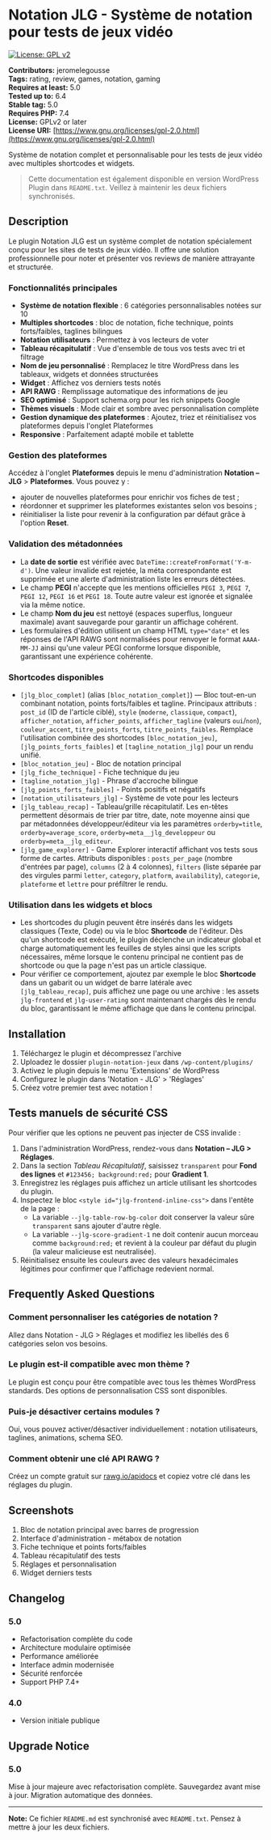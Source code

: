 # Notation JLG - Système de notation pour tests de jeux vidéo

[![License: GPL v2](https://img.shields.io/badge/License-GPL_v2-blue.svg)](https://www.gnu.org/licenses/gpl-2.0.html)

**Contributors:** jeromelegousse  \
**Tags:** rating, review, games, notation, gaming  \
**Requires at least:** 5.0  \
**Tested up to:** 6.4  \
**Stable tag:** 5.0  \
**Requires PHP:** 7.4  \
**License:** GPLv2 or later  \
**License URI:** [https://www.gnu.org/licenses/gpl-2.0.html](https://www.gnu.org/licenses/gpl-2.0.html)

Système de notation complet et personnalisable pour les tests de jeux vidéo avec multiples shortcodes et widgets.

> Cette documentation est également disponible en version WordPress Plugin dans `README.txt`. Veillez à maintenir les deux fichiers synchronisés.

## Description

Le plugin Notation JLG est un système complet de notation spécialement conçu pour les sites de tests de jeux vidéo. Il offre une solution professionnelle pour noter et présenter vos reviews de manière attrayante et structurée.

### Fonctionnalités principales

- **Système de notation flexible** : 6 catégories personnalisables notées sur 10
- **Multiples shortcodes** : bloc de notation, fiche technique, points forts/faibles, taglines bilingues
- **Notation utilisateurs** : Permettez à vos lecteurs de voter
- **Tableau récapitulatif** : Vue d'ensemble de tous vos tests avec tri et filtrage
- **Nom de jeu personnalisé** : Remplacez le titre WordPress dans les tableaux, widgets et données structurées
- **Widget** : Affichez vos derniers tests notés
- **API RAWG** : Remplissage automatique des informations de jeu
- **SEO optimisé** : Support schema.org pour les rich snippets Google
- **Thèmes visuels** : Mode clair et sombre avec personnalisation complète
- **Gestion dynamique des plateformes** : Ajoutez, triez et réinitialisez vos plateformes depuis l'onglet Plateformes
- **Responsive** : Parfaitement adapté mobile et tablette

### Gestion des plateformes

Accédez à l'onglet **Plateformes** depuis le menu d'administration **Notation – JLG** > **Plateformes**. Vous pouvez y :

- ajouter de nouvelles plateformes pour enrichir vos fiches de test ;
- réordonner et supprimer les plateformes existantes selon vos besoins ;
- réinitialiser la liste pour revenir à la configuration par défaut grâce à l'option **Reset**.

### Validation des métadonnées

- La **date de sortie** est vérifiée avec `DateTime::createFromFormat('Y-m-d')`. Une valeur invalide est rejetée, la méta correspondante est supprimée et une alerte d'administration liste les erreurs détectées.
- Le champ **PEGI** n'accepte que les mentions officielles `PEGI 3`, `PEGI 7`, `PEGI 12`, `PEGI 16` et `PEGI 18`. Toute autre valeur est ignorée et signalée via la même notice.
- Le champ **Nom du jeu** est nettoyé (espaces superflus, longueur maximale) avant sauvegarde pour garantir un affichage cohérent.
- Les formulaires d'édition utilisent un champ HTML `type="date"` et les réponses de l'API RAWG sont normalisées pour renvoyer le format `AAAA-MM-JJ` ainsi qu'une valeur PEGI conforme lorsque disponible, garantissant une expérience cohérente.

### Shortcodes disponibles

- `[jlg_bloc_complet]` (alias `[bloc_notation_complet]`) — Bloc tout-en-un combinant notation, points forts/faibles et tagline. Principaux attributs : `post_id` (ID de l'article ciblé), `style` (`moderne`, `classique`, `compact`), `afficher_notation`, `afficher_points`, `afficher_tagline` (valeurs `oui`/`non`), `couleur_accent`, `titre_points_forts`, `titre_points_faibles`. Remplace l'utilisation combinée des shortcodes `[bloc_notation_jeu]`, `[jlg_points_forts_faibles]` et `[tagline_notation_jlg]` pour un rendu unifié.
- `[bloc_notation_jeu]` - Bloc de notation principal
- `[jlg_fiche_technique]` - Fiche technique du jeu
- `[tagline_notation_jlg]` - Phrase d'accroche bilingue
- `[jlg_points_forts_faibles]` - Points positifs et négatifs
- `[notation_utilisateurs_jlg]` - Système de vote pour les lecteurs
- `[jlg_tableau_recap]` - Tableau/grille récapitulatif. Les en-têtes permettent désormais de trier par titre, date, note moyenne ainsi que par métadonnées développeur/éditeur via les paramètres `orderby=title`, `orderby=average_score`, `orderby=meta__jlg_developpeur` ou `orderby=meta__jlg_editeur`.
- `[jlg_game_explorer]` - Game Explorer interactif affichant vos tests sous forme de cartes. Attributs disponibles : `posts_per_page` (nombre d'entrées par page), `columns` (2 à 4 colonnes), `filters` (liste séparée par des virgules parmi `letter`, `category`, `platform`, `availability`), `categorie`, `plateforme` et `lettre` pour préfiltrer le rendu.

### Utilisation dans les widgets et blocs

- Les shortcodes du plugin peuvent être insérés dans les widgets classiques (Texte, Code) ou via le bloc **Shortcode** de
  l'éditeur. Dès qu'un shortcode est exécuté, le plugin déclenche un indicateur global et charge automatiquement les
  feuilles de styles ainsi que les scripts nécessaires, même lorsque le contenu principal ne contient pas de shortcode ou
  que la page n'est pas un article classique.
- Pour vérifier ce comportement, ajoutez par exemple le bloc **Shortcode** dans un gabarit ou un widget de barre latérale
  avec `[jlg_tableau_recap]`, puis affichez une page ou une archive : les assets `jlg-frontend` et `jlg-user-rating`
  sont maintenant chargés dès le rendu du bloc, garantissant le même affichage que dans le contenu principal.

## Installation

1. Téléchargez le plugin et décompressez l'archive
2. Uploadez le dossier `plugin-notation-jeux` dans `/wp-content/plugins/`
3. Activez le plugin depuis le menu 'Extensions' de WordPress
4. Configurez le plugin dans 'Notation - JLG' > 'Réglages'
5. Créez votre premier test avec notation !

## Tests manuels de sécurité CSS

Pour vérifier que les options ne peuvent pas injecter de CSS invalide :

1. Dans l'administration WordPress, rendez-vous dans **Notation – JLG > Réglages**.
2. Dans la section *Tableau Récapitulatif*, saisissez `transparent` pour **Fond des lignes** et `#123456; background:red;` pour **Gradient 1**.
3. Enregistrez les réglages puis affichez un article utilisant les shortcodes du plugin.
4. Inspectez le bloc `<style id="jlg-frontend-inline-css">` dans l'entête de la page :
   - La variable `--jlg-table-row-bg-color` doit conserver la valeur sûre `transparent` sans ajouter d'autre règle.
   - La variable `--jlg-score-gradient-1` ne doit contenir aucun morceau comme `background:red;` et revient à la couleur par défaut du plugin (la valeur malicieuse est neutralisée).
5. Réinitialisez ensuite les couleurs avec des valeurs hexadécimales légitimes pour confirmer que l'affichage redevient normal.

## Frequently Asked Questions

### Comment personnaliser les catégories de notation ?

Allez dans Notation - JLG > Réglages et modifiez les libellés des 6 catégories selon vos besoins.

### Le plugin est-il compatible avec mon thème ?

Le plugin est conçu pour être compatible avec tous les thèmes WordPress standards. Des options de personnalisation CSS sont disponibles.

### Puis-je désactiver certains modules ?

Oui, vous pouvez activer/désactiver individuellement : notation utilisateurs, taglines, animations, schema SEO.

### Comment obtenir une clé API RAWG ?

Créez un compte gratuit sur [rawg.io/apidocs](https://rawg.io/apidocs) et copiez votre clé dans les réglages du plugin.

## Screenshots

1. Bloc de notation principal avec barres de progression
2. Interface d'administration - métabox de notation
3. Fiche technique et points forts/faibles
4. Tableau récapitulatif des tests
5. Réglages et personnalisation
6. Widget derniers tests

## Changelog

### 5.0
- Refactorisation complète du code
- Architecture modulaire optimisée
- Performance améliorée
- Interface admin modernisée
- Sécurité renforcée
- Support PHP 7.4+

### 4.0
- Version initiale publique

## Upgrade Notice

### 5.0
Mise à jour majeure avec refactorisation complète. Sauvegardez avant mise à jour. Migration automatique des données.

---

**Note:** Ce fichier `README.md` est synchronisé avec `README.txt`. Pensez à mettre à jour les deux fichiers.


